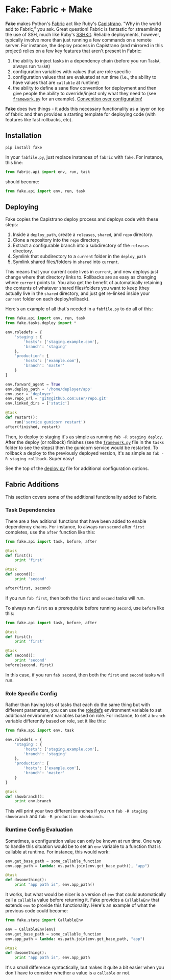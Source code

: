# Fake: Fabric + Make
**Fake** makes Python's [Fabric](http://www.fabfile.org) act like Ruby's [Capistrano](http://capistranorb.com).  "Why in the world add to Fabric," you ask.  Great question!  Fabric is fantastic for streamlining the use of SSH, much like Ruby's [SSHKit](https://github.com/capistrano/sshkit).  Reliable deployments, however, typically involve more than just running a few commands on a remote server.  For instance, the deploy process in Capistrano (and mirrored in this project) relies on a few key features that aren't present in Fabric:

1. the ability to inject tasks in a dependency chain (before you run `TaskA`, always run `TaskB`)
1. configuration variables with values that are role specific
1. configuration values that are evaluated at run time (i.e., the ability to have values that are `callable` at runtime)
1. the ability to define a sane flow convention for deployment and then give people the ability to override/inject only what they need to (see [`framework.py`](fake/tasks/framework.py) for an example).  [Convention over configuration!](https://en.wikipedia.org/wiki/Convention_over_configuration)

**Fake** does two things - it adds this necessary functionality as a layer on top of fabric and then provides a starting template for deploying code (with features like fast rollbacks, etc).

## Installation

```
pip install fake
```

In your `fabfile.py`, just replace instances of `fabric` with `fake`.  For instance, this line:

```python
from fabric.api import env, run, task
```

should become:

```python
from fake.api import env, run, task
```

## Deploying
Fake copies the Capistrano deploy process and deploys code with these steps:

1. Inside a `deploy_path`, create a `releases`, `shared`, and `repo` directory.
1. Clone a repository into the `repo` directory.
1. Extract a configurable branch into a subdirectory of the `releases` directory.
1. Symlink that subdirectory to a `current` folder in the `deploy_path`
1. Symlink shared files/folders in `shared` into `current`.

This means that your current code lives in `current`, and new deploys just change where that directory links to.  Rollbacks are as easy as changing where `current` points to.  You also get the benefit of automatically retaining the contents of whatever shared files/folders you want to keep (they actually live in the `shared` directory, and just get re-linked inside your `current` folder on each deploy/rollback).

Here's an example of all that's needed in a `fabfile.py` to do all of this:

```python
from fake.api import env, run, task
from fake.tasks.deploy import *

env.roledefs = {
    'staging': {
        'hosts': ['staging.example.com'],
        'branch': 'staging'
    },
    'production': {
        'hosts': ['example.com'],
        'branch': 'master'
    }
}

env.forward_agent = True
env.deploy_path = '/home/deployer/app'
env.user = 'deployer'
env.repo_url = 'git@github.com:user/repo.git'
env.linked_dirs = ['static']

@task
def restart():
    run('service gunicorn restart')
after(finished, restart)
```

Then, to deploy to staging it's as simple as running `fab -R staging deploy`.  After the deploy (or rollback) finishes (see the [`framework.py`](fake/tasks/framework.py) file in the `tasks` folder to see the steps) then the gunicorn service would be restarted.  To rollback a deploy to the previously deployed version, it's as simple as `fab -R staging rollback`.  Super easy!

See the top of the [deploy.py](fake/tasks/deploy.py) file for additional configuration options.

## Fabric Additions
This section covers some of the additional functionality added to Fabric.

### Task Dependencies
There are a few aditional functions that have been added to enable dependency chains.  For instance, to always run `second` after `first` completes, use the `after` function like this:

```python
from fake.api import task, before, after

@task
def first():
    print 'first'

@task
def second():
    print 'second'

after(first, second)
```

If you run `fab first`, then both the `first` and `second` tasks will run.

To always run `first` as a prerequisite before running `second`, use `before` like this:

```python
from fake.api import task, before, after

@task
def first():
    print 'first'

@task
def second():
    print 'second'
before(second, first)
```

In this case, if you run `fab second`, then both the `first` and `second` tasks will run.

### Role Specific Config
Rather than having lots of tasks that each do the same thing but with different parameters, you can use the [roledefs](http://docs.fabfile.org/en/latest/usage/env.html#roledefs) environment variable to set additional environment variables based on role.  For instance, to set a `branch` variable differently based on role, set it like this:

```python
from fake.api import env, task

env.roledefs = {
    'staging': {
        'hosts': ['staging.example.com'],
        'branch': 'staging'
    },
    'production': {
        'hosts': ['example.com'],
        'branch': 'master'
    }
}

@task
def showbranch():
    print env.branch
```

This will print your two different branches if you run `fab -R staging showbranch` and `fab -R production showbranch`.

### Runtime Config Evaluation
Sometimes, a configuration value can only be known at run time.  One way to handle this situation would be to set an `env` variable to a function that is callable at runtime.  For instance, this would work:

```python
env.get_base_path = some_callable_function
env.app_path = lambda: os.path.join(env.get_base_path(), "app")

@task
def dosomething():
    print "app path is", env.app_path()
```

It works, but what would be nicer is a version of `env` that could automatically call a `callable` value before returning it.  Fake provides a `CallableEnv` that extends `env` to provide this functionality.  Here's an example of what the previous code could become:

```python
from fake.state import CallableEnv

env = CallableEnv(env)
env.get_base_path = some_callable_function
env.app_path = lambda: os.path.join(env.get_base_path, "app")

@task
def dosomething():
    print "app path is", env.app_path
```

It's a small difference syntactically, but makes it quite a bit easier when you don't have to consider whether a value is a `callable` or not.
